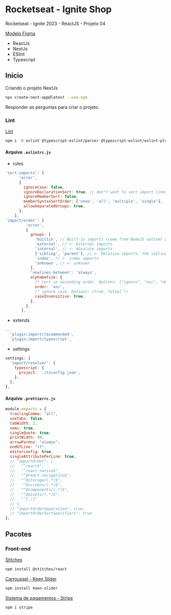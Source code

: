 # Rocketseat - Ignite Shop

Rocketseat - Ignite 2023 - ReactJS - Projeto 04

[Modelo Figma](https://www.figma.com/file/OIJJEW24DFiJO6XLqHw2DM/Ignite-Shop-%E2%80%A2-Projeto-React/duplicate?type=design&node-id=2-12&mode=design)

- ReactJs
- NextJs
- ESlint
- Typescript

## Início

Criando o projeto NextJs

```bash
npx create-next-app@latest --use-npm
```

Responder as perguntas para criar o projeto.

### Lint

[Lint](https://medium.com/weekly-webtips/how-to-sort-imports-like-a-pro-in-typescript-4ee8afd7258a)

```bash
npm i -D eslint @typescript-eslint/parser @typescript-eslint/eslint-plugin prettier eslint-config-prettier eslint-plugin-prettier eslint-plugin-import eslint-import-resolver-typescript eslint-plugin-react
```

#### Arquivo `.eslintrc.js`

- rules

```javascript
'sort-imports': [
      'error',
      {
        ignoreCase: false,
        ignoreDeclarationSort: true, // don"t want to sort import lines, use eslint-plugin-import instead
        ignoreMemberSort: false,
        memberSyntaxSortOrder: ['none', 'all', 'multiple', 'single'],
        allowSeparatedGroups: true,
      },
    ],
'import/order': [
         'error',
         {
           groups: [
             'builtin', // Built-in imports (come from NodeJS native) go first
             'external', // <- External imports
             'internal', // <- Absolute imports
             ['sibling', 'parent'], // <- Relative imports, the sibling and parent types they can be mingled together
             'index', // <- index imports
             'unknown', // <- unknown
           ],
           'newlines-between': 'always',
           alphabetize: {
             /* sort in ascending order. Options: ["ignore", "asc", "desc"] */
             order: 'asc',
             /* ignore case. Options: [true, false] */
             caseInsensitive: true,
           },
         },
       ],
```

- extends

```javascript
...
  'plugin:import/recommended',
  'plugin:import/typescript',
```

- settings

```javascript
settings: {
  'import/resolver': {
    typescript: {
      project: './tsconfig.json',
    },
  },
},
```

#### Arquivo `.prettierrc.js`

```javascript
module.exports = {
  trailingComma: "all",
  useTabs: false,
  tabWidth: 2,
  semi: true,
  singleQuote: true,
  printWidth: 90,
  arrowParens: "always",
  endOfLine: "lf",
  editorconfig: true,
  singleAttributePerLine: true,
  // "importOrder": [
  //   "^react$",
  //   "^react-native$",
  //   "^@react-navigation$",
  //   "^@storage/(.*)$",
  //   "^@screens/(.*)$",
  //   "^@components/(.*)$",
  //   "^@assets/(.*)$",
  //   "^[./]"
  // ],
  // "importOrderSeparation": true,
  // "importOrderSortSpecifiers": true
};
```

## Pacotes

### Front-end

[Stitches](https://stitches.dev/)

```bash
npm install @stitches/react
```

[Carroussel - Keen Slider](https://keen-slider.io/)

```bash
npm install keen-slider
```

[Sistema de pagamentos - Stripe](https://stripe.com/docs/api?lang=node)

```bash
npm i stripe
```
